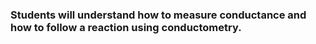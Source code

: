 ### Students will understand how to measure conductance and how to follow a reaction using conductometry.
